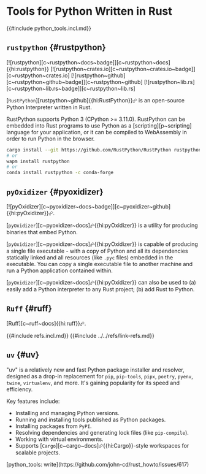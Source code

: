# Tools for Python Written in Rust

{{#include python_tools.incl.md}}

## `rustpython` {#rustpython}

[![rustpython][c~rustpython~docs~badge]][c~rustpython~docs]{{hi:rustpython}}
[![rustpython~crates.io][c~rustpython~crates.io~badge]][c~rustpython~crates.io]
[![rustpython~github][c~rustpython~github~badge]][c~rustpython~github]
[![rustpython~lib.rs][c~rustpython~lib.rs~badge]][c~rustpython~lib.rs]

[`RustPython`][rustpython~github]{{hi:RustPython}}⮳ is an open-source Python Interpreter written in Rust.

RustPython supports Python 3 (CPython >= 3.11.0). RustPython can be embedded into Rust programs to use Python as a [scripting][p~scripting] language for your application, or it can be compiled to WebAssembly in order to run Python in the browser.

```bash
cargo install --git https://github.com/RustPython/RustPython rustpython
# or
wapm install rustpython
# or
conda install rustpython -c conda-forge
```

## `pyOxidizer` {#pyoxidizer}

[![pyOxidizer][c~pyoxidizer~docs~badge]][c~pyoxidizer~github]{{hi:pyOxidizer}}⮳.

[`pyOxidizer`][c~pyoxidizer~docs]⮳{{hi:pyOxidizer}} is a utility for producing binaries that embed Python.

[`pyOxidizer`][c~pyoxidizer~docs]⮳{{hi:pyOxidizer}} is capable of producing a single file executable - with a copy of Python and all its dependencies statically linked and all resources (like `.pyc` files) embedded in the executable. You can copy a single executable file to another machine and run a Python application contained within.

[`pyOxidizer`][c~pyoxidizer~docs]⮳{{hi:pyOxidizer}} can also be used to (a) easily add a Python interpreter to any Rust project; (b) add Rust to Python.

## `Ruff` {#ruff}

[Ruff][c~ruff~docs]{{hi:ruff}}⮳.

{{#include refs.incl.md}}
{{#include ../../refs/link-refs.md}}

## `uv` {#uv}

"uv" is a relatively new and fast Python package installer and resolver, designed as a drop-in replacement for `pip`, `pip-tools`, `pipx`, `poetry`, `pyenv`, `twine`, `virtualenv`, and more. It's gaining popularity for its speed and efficiency.

Key features include:

- Installing and managing Python versions.
- Running and installing tools published as Python packages.
- Installing packages from `PyPI`.
- Resolving dependencies and generating lock files (like `pip-compile`).
- Working with virtual environments.
- Supports [`Cargo`][c~cargo~docs]⮳{{hi:Cargo}}-style workspaces for scalable projects.

<div class="hidden">
[python_tools: write](https://github.com/john-cd/rust_howto/issues/617)
</div>
